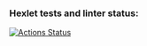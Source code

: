 ### Hexlet tests and linter status:
[![Actions Status](https://github.com/GrScode404/python-project-50/actions/workflows/hexlet-check.yml/badge.svg)](https://github.com/GrScode404/python-project-50/actions)